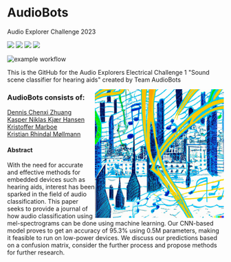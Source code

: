 # AudioBots

Audio Explorer Challenge 2023


[<img src="https://img.shields.io/badge/PyTorch-%23EE4C2C.svg?style=for-the-badge&logo=PyTorch&logoColor=white">](https://pytorch.org/)
[<img src="https://img.shields.io/badge/Weights_&_Biases-FFBE00?style=for-the-badge&logo=WeightsAndBiases&logoColor=white">](https://docs.wandb.ai/guides/sweeps)
[<img src="https://img.shields.io/badge/Python-FFD43B?style=for-the-badge&logo=python&logoColor=blue">](https://www.python.org/)
[<img src="https://img.shields.io/badge/PyTorch%20Lightning-792DE4?style=for-the-badge&logo=pytorch-lightning&logoColor=white">](https://www.pytorchlightning.ai/index.html)

![example workflow](https://github.com/rreezN/AudioBots/actions/workflows/isort.yml/badge.svg)

This is the GitHub for the Audio Explorers Electrical Challenge 1 "Sound scene classifier for hearing aids" created by Team AudioBots

<p align="center">
  <img align="right" src="https://raw.githubusercontent.com/rreezN/AudioBots/main/abstract_pencil_2.png" alt="drawing" width="300"/>
</p>

### AudioBots consists of:
[Dennis Chenxi Zhuang](https://www.linkedin.com/in/dennis-chenxi-zhuang/) \
[Kasper Niklas Kjær Hansen](https://www.linkedin.com/in/kasper-niklas-hansen-0042a464/) \
[Kristoffer Marboe](https://www.linkedin.com/in/kristoffer-marboe-b9bab71b1/) \
[Kristian Rhindal Møllmann](https://www.linkedin.com/in/kristian-m%C3%B8llmann/)


#### Abstract
With the need for accurate and effective methods for embedded devices such as hearing aids, interest has been sparked in the field of audio classification. This paper seeks to provide a journal of how audio classification using mel-spectrograms can be done using machine learning. Our CNN-based model proves to get an accuracy of $95.3\%$ using 0.5M parameters, making it feasible to run on low-power devices. We discuss our predictions based on a confusion matrix, consider the further process and propose methods for further research.
